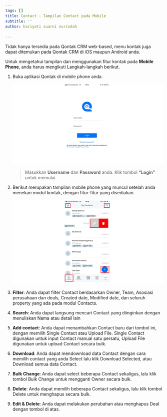```yaml
---
tags: []
title: Contact - Tampilan Contact pada Mobile
subtitle: ''
author: hariyati suarni nurindah

---
```

Tidak hanya tersedia pada Qontak CRM web-based, menu kontak juga dapat ditemukan pada Qontak CRM di iOS maupun Android anda.

Untuk mengetahui tampilan dan menggunakan fitur kontak pada **Mobile Phone**, anda harus mengikuti Langkah-langkah berikut.

1. Buka aplikasi Qontak di mobile phone anda.

   ![](/uploads/kontakmobile.PNG)

   > Masukkan **Username** dan **Password** anda. Klik tombol **“Login”** untuk memulai.
2. Berikut merupakan tampilan mobile phone yang muncul setelah anda menekan modul kontak, dengan fitur-fitur yang disediakan.

   ![](/uploads/kontakmobile1.PNG)
3. **Filter**: Anda dapat filter Contact berdasarkan Owner, Team, Asosiasi perusahaan dan deals, Created date, Modified date, dan seluruh property yang ada pada modul Contacts.
4. **Search**: Anda dapat langsung mencari Contact yang diinginkan dengan menuliskan Nama atau detail lain
5. **Add contact**: Anda dapat menambahkan Contact baru dari tombol ini, dengan memilih Single Contact atau Upload File. Single Contact digunakan untuk input Contact manual satu persatu, Upload File digunakan untuk upload Contact secara bulk.
6. **Download**: Anda dapat mendownload data Contact dengan cara memilih contact yang anda Select lalu klik Download Selected, atau Download semua data Contact.
7. **Bulk Change**: Anda dapat select beberapa Contact sekaligus, lalu klik tombol Bulk Change untuk mengganti Owner secara bulk.
8. **Delete**: Anda dapat memilih beberapa Contact sekaligus, lalu klik tombol Delete untuk menghapus secara bulk.
9. **Edit & Delete**: Anda dapat melakukan perubahan atau menghapus Deal dengan tombol di atas.